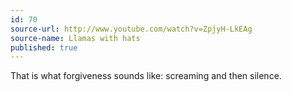 ```yaml
---
id: 70
source-url: http://www.youtube.com/watch?v=ZpjyH-LkEAg
source-name: Llamas with hats
published: true
---
```


<p>That is what forgiveness sounds like: screaming and then silence.</p>


